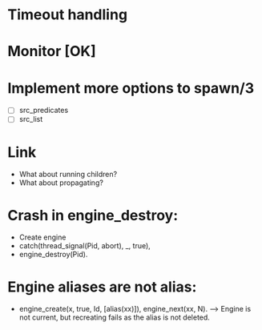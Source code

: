 # Timeout handling
# Monitor				[OK]
# Implement more options to spawn/3
  - [ ] src_predicates
  - [ ] src_list
  
# Link
  - What about running children?
  - What about propagating?

# Crash in engine_destroy:
  - Create engine
  - catch(thread_signal(Pid, abort), _, true),
  - engine_destroy(Pid).

# Engine aliases are not alias:
  - engine_create(x, true, Id, [alias(xx)]),
    engine_next(xx, N).
    --> Engine is not current, but recreating fails as the alias
    is not deleted.


